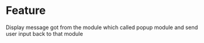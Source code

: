 # Feature

Display message got from the module which called popup module and
send user input back to that module
